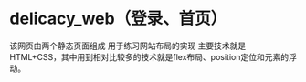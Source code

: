 # delicacy_web（登录、首页）
   该网页由两个静态页面组成
   用于练习网站布局的实现
   主要技术就是HTML+CSS，其中用到相对比较多的技术就是flex布局、position定位和元素的浮动。
